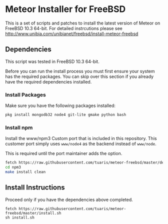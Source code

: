 # Meteor Installer for FreeBSD

This is a set of scripts and patches to install the latest version of Meteor on FreeBSD 10.3 64-bit.  For detailed instrcutions please see http://www.unibia.com/unibianet/freebsd/install-meteor-freebsd

## Dependencies

This script was tested in FreeBSD 10.3 64-bit.

Before you can run the install process you must first ensure your system has the required packages.  You can skip over this section if you already have the required dependencies installed.

### Install Packages

Make sure you have the following packages installed:

```sh
pkg install mongodb32 node4 git-lite gmake python bash
```

### Install npm

Install the www/npm3 Custom port that is included in this repository.  This customer port simply uses `www/node4` as the backend instead of `www/node`.

This is required until the port maintainer adds the option.

```sh
fetch https://raw.githubusercontent.com/tuaris/meteor-freebsd/master/dependencies/npm3.shar
cd npm3
make install clean
```

## Install Instructions

Proceed only if you have the dependencies above completed.

```
fetch https://raw.githubusercontent.com/tuaris/meteor-freebsd/master/install.sh
sh install.sh
```
